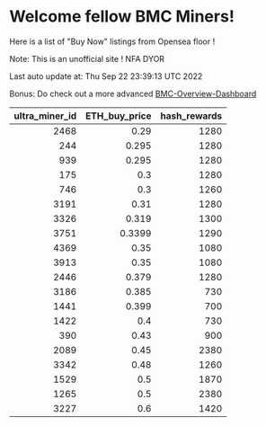 # Welcome fellow BMC Miners!
Here is a list of "Buy Now" listings from Opensea floor !

Note: This is an unofficial site ! NFA DYOR

Last auto update at: Thu Sep 22 23:39:13 UTC 2022

Bonus: Do check out a more advanced [BMC-Overview-Dashboard](https://dune.com/defifunk/BMC-Overview-Dashboard)


|   ultra_miner_id |   ETH_buy_price |   hash_rewards |
|-----------------:|----------------:|---------------:|
|             2468 |          0.29   |           1280 |
|              244 |          0.295  |           1280 |
|              939 |          0.295  |           1280 |
|              175 |          0.3    |           1280 |
|              746 |          0.3    |           1260 |
|             3191 |          0.31   |           1280 |
|             3326 |          0.319  |           1300 |
|             3751 |          0.3399 |           1290 |
|             4369 |          0.35   |           1080 |
|             3913 |          0.35   |           1080 |
|             2446 |          0.379  |           1280 |
|             3186 |          0.385  |            730 |
|             1441 |          0.399  |            700 |
|             1422 |          0.4    |            730 |
|              390 |          0.43   |            900 |
|             2089 |          0.45   |           2380 |
|             3342 |          0.48   |           1260 |
|             1529 |          0.5    |           1870 |
|             1265 |          0.5    |           2380 |
|             3227 |          0.6    |           1420 |